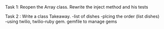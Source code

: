 Task 1:
Reopen the Array class.
Rewrite the inject method and his tests


Task 2 :
Write a class Takeaway.
-list of dishes
-plcing the order (list dishes)
-using twilio, twilio-ruby gem. gemfile to manage gems